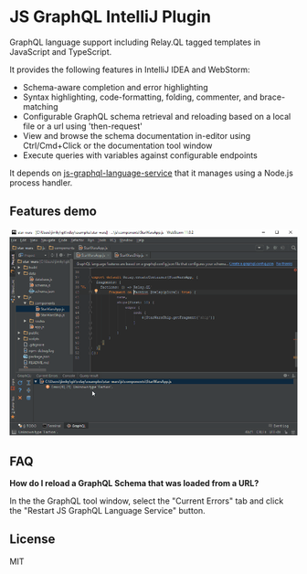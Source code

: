 # JS GraphQL IntelliJ Plugin

GraphQL language support including Relay.QL tagged templates in JavaScript and TypeScript.

It provides the following features in IntelliJ IDEA and WebStorm:

- Schema-aware completion and error highlighting
- Syntax highlighting, code-formatting, folding, commenter, and brace-matching
- Configurable GraphQL schema retrieval and reloading based on a local file or a url using 'then-request'
- View and browse the schema documentation in-editor using Ctrl/Cmd+Click or the documentation tool window
- Execute queries with variables against configurable endpoints

It depends on [js-graphql-language-service](https://github.com/jimkyndemeyer/js-graphql-language-service) that it manages using a Node.js process handler.

## Features demo

![](docs/js-graphql-webstorm-demo.gif)

## FAQ

**How do I reload a GraphQL Schema that was loaded from a URL?**

In the the GraphQL tool window, select the "Current Errors" tab and click the "Restart JS GraphQL Language Service" button. 

## License
MIT